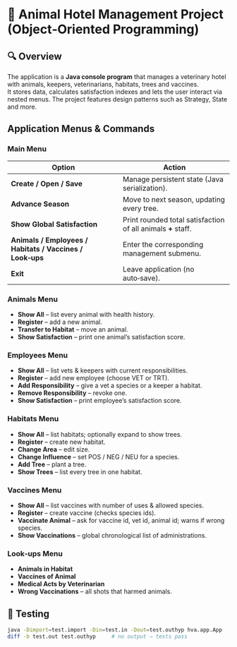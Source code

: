 # 🐾 Animal Hotel Management Project (Object‑Oriented Programming)

## 🔍 Overview
The application is a **Java console program** that manages a veterinary hotel with animals, keepers, veterinarians, habitats, trees and vaccines.  
It stores data, calculates satisfaction indexes and lets the user interact via nested menus. The project features design patterns such as Strategy, State and more.

## Application Menus & Commands
### Main Menu  

| Option | Action |
|--------|--------|
| **Create / Open / Save** | Manage persistent state (Java serialization). |
| **Advance Season** | Move to next season, updating every tree. |
| **Show Global Satisfaction** | Print rounded total satisfaction of all animals **+** staff. |
| **Animals / Employees / Habitats / Vaccines / Look‑ups** | Enter the corresponding management submenu. |
| **Exit** | Leave application (no auto‑save). |

### Animals Menu

- **Show All** – list every animal with health history.  
- **Register** – add a new animal.  
- **Transfer to Habitat** – move an animal.  
- **Show Satisfaction** – print one animal’s satisfaction score.

### Employees Menu

- **Show All** – list vets & keepers with current responsibilities.  
- **Register** – add new employee (choose VET or TRT).  
- **Add Responsibility** – give a vet a species or a keeper a habitat.  
- **Remove Responsibility** – revoke one.  
- **Show Satisfaction** – print employee’s satisfaction score.

### Habitats Menu

- **Show All** – list habitats; optionally expand to show trees.  
- **Register** – create new habitat.  
- **Change Area** – edit size.  
- **Change Influence** – set POS / NEG / NEU for a species.  
- **Add Tree** – plant a tree.  
- **Show Trees** – list every tree in one habitat.

### Vaccines Menu

- **Show All** – list vaccines with number of uses & allowed species.  
- **Register** – create vaccine (checks species ids).  
- **Vaccinate Animal** – ask for vaccine id, vet id, animal id; warns if wrong species.  
- **Show Vaccinations** – global chronological list of administrations.

### Look‑ups Menu

- **Animals in Habitat**  
- **Vaccines of Animal**  
- **Medical Acts by Veterinarian**  
- **Wrong Vaccinations** – all shots that harmed animals.


## 🧪 Testing

```bash
java -Dimport=test.import -Din=test.in -Dout=test.outhyp hva.app.App
diff -b test.out test.outhyp     # no output ⇒ tests pass
```
